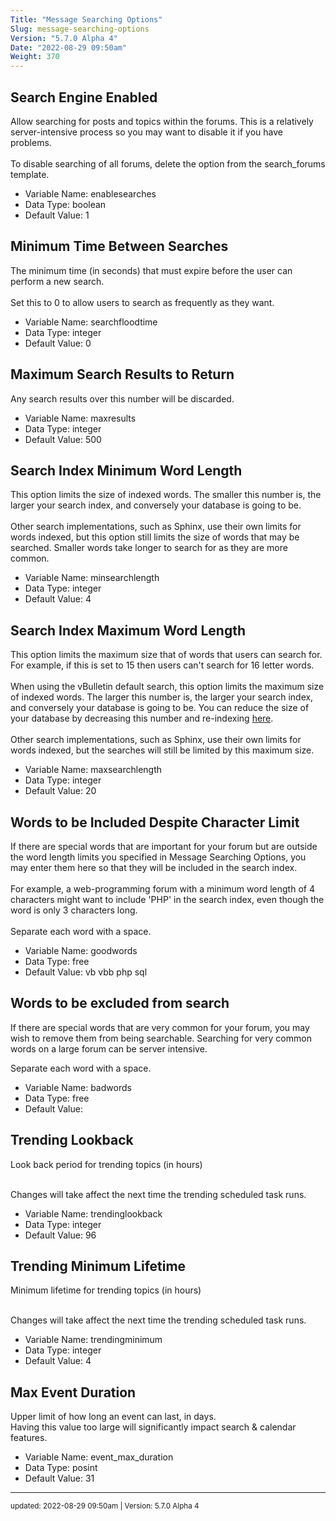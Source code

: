 ```yaml
---
Title: "Message Searching Options"
Slug: message-searching-options
Version: "5.7.0 Alpha 4"
Date: "2022-08-29 09:50am"
Weight: 370
---
```



## Search Engine Enabled

Allow searching for posts and topics within the forums. This is a relatively server-intensive process so you may want to disable it if you have problems.<br />
<br />
To disable searching of all forums, delete the option from the search_forums template.




- Variable Name: enablesearches
- Data Type: boolean
- Default Value: 1

## Minimum Time Between Searches

The minimum time (in seconds) that must expire before the user can perform a new search.<br />
<br />
Set this to 0 to allow users to search as frequently as they want.




- Variable Name: searchfloodtime
- Data Type: integer
- Default Value: 0

## Maximum Search Results to Return

Any search results over this number will be discarded.




- Variable Name: maxresults
- Data Type: integer
- Default Value: 500

## Search Index Minimum Word Length

This option limits the size of indexed words. The smaller this number is, the larger your search index, and conversely your database is going to be.<br /><br />
Other search implementations, such as Sphinx, use their own limits for words indexed, but this option still limits the size of words that may be searched.  Smaller words take longer to search for as they are more common.




- Variable Name: minsearchlength
- Data Type: integer
- Default Value: 4

## Search Index Maximum Word Length

This option limits the maximum size that of words that users can search for.
For example, if this is set to 15 then users can't search for 16 letter words.<br /><br />
When using the vBulletin default search, this option limits the maximum size of indexed words. The larger this number is, the larger your search index, and conversely your database is going to be.
You can reduce the size of your database by decreasing this number and re-indexing <a href="admincp/misc.php?do=chooser" target="_blank">here</a>.<br /><br />
Other search implementations, such as Sphinx, use their own limits for words indexed, but the searches will still be limited by this maximum size.





- Variable Name: maxsearchlength
- Data Type: integer
- Default Value: 20

## Words to be Included Despite Character Limit

If there are special words that are important for your forum but are outside the word length limits you specified in Message Searching Options, you may enter them here so that they will be included in the search index.<br />
<br />
For example, a web-programming forum with a minimum word length of 4 characters might want to include 'PHP' in the search index, even though the word is only 3 characters long.<br />
<br />
Separate each word with a space.




- Variable Name: goodwords
- Data Type: free
- Default Value: vb vbb php sql

## Words to be excluded from search

If there are special words that are very common for your forum, you may wish to remove them from being searchable.  Searching for very common words on a large forum can be server intensive.

Separate each word with a space.




- Variable Name: badwords
- Data Type: free
- Default Value: 

## Trending Lookback

Look back period for trending topics (in hours)<br/><br/>

Changes will take affect the next time the trending scheduled task runs.




- Variable Name: trendinglookback
- Data Type: integer
- Default Value: 96

## Trending Minimum Lifetime

Minimum lifetime for trending topics (in hours) <br/><br/>

Changes will take affect the next time the trending scheduled task runs.




- Variable Name: trendingminimum
- Data Type: integer
- Default Value: 4

## Max Event Duration

Upper limit of how long an event can last, in days.
<br />
Having this value too large will significantly impact search & calendar features.




- Variable Name: event_max_duration
- Data Type: posint
- Default Value: 31


<hr>
<small>
updated: 2022-08-29 09:50am | Version: 5.7.0 Alpha 4
</small>